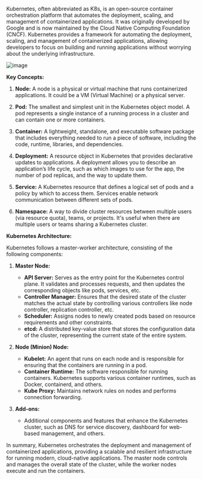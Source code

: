 Kubernetes, often abbreviated as K8s, is an open-source container orchestration platform that automates the deployment, scaling, and management of containerized applications. It was originally developed by Google and is now maintained by the Cloud Native Computing Foundation (CNCF). Kubernetes provides a framework for automating the deployment, scaling, and management of containerized applications, allowing developers to focus on building and running applications without worrying about the underlying infrastructure.


![image](https://github.com/discover-devops/kubernetes_workshop/assets/53135263/8fec9558-a887-4966-9b64-857c00a90d99)



**Key Concepts:**

1. **Node:** A node is a physical or virtual machine that runs containerized applications. It could be a VM (Virtual Machine) or a physical server.

2. **Pod:** The smallest and simplest unit in the Kubernetes object model. A pod represents a single instance of a running process in a cluster and can contain one or more containers.

3. **Container:** A lightweight, standalone, and executable software package that includes everything needed to run a piece of software, including the code, runtime, libraries, and dependencies.

4. **Deployment:** A resource object in Kubernetes that provides declarative updates to applications. A deployment allows you to describe an application’s life cycle, such as which images to use for the app, the number of pod replicas, and the way to update them.

5. **Service:** A Kubernetes resource that defines a logical set of pods and a policy by which to access them. Services enable network communication between different sets of pods.

6. **Namespace:** A way to divide cluster resources between multiple users (via resource quota), teams, or projects. It's useful when there are multiple users or teams sharing a Kubernetes cluster.

**Kubernetes Architecture:**

Kubernetes follows a master-worker architecture, consisting of the following components:

1. **Master Node:**
   - **API Server:** Serves as the entry point for the Kubernetes control plane. It validates and processes requests, and then updates the corresponding objects like pods, services, etc.
   - **Controller Manager:** Ensures that the desired state of the cluster matches the actual state by controlling various controllers like node controller, replication controller, etc.
   - **Scheduler:** Assigns nodes to newly created pods based on resource requirements and other constraints.
   - **etcd:** A distributed key-value store that stores the configuration data of the cluster, representing the current state of the entire system.

2. **Node (Minion) Node:**
   - **Kubelet:** An agent that runs on each node and is responsible for ensuring that the containers are running in a pod.
   - **Container Runtime:** The software responsible for running containers. Kubernetes supports various container runtimes, such as Docker, containerd, and others.
   - **Kube Proxy:** Maintains network rules on nodes and performs connection forwarding.

3. **Add-ons:**
   - Additional components and features that enhance the Kubernetes cluster, such as DNS for service discovery, dashboard for web-based management, and others.

In summary, Kubernetes orchestrates the deployment and management of containerized applications, providing a scalable and resilient infrastructure for running modern, cloud-native applications. The master node controls and manages the overall state of the cluster, while the worker nodes execute and run the containers.
